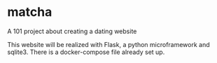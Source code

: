 # matcha
A 101 project about creating a dating website

This website will be realized with Flask, a python microframework and sqlite3.
There is a docker-compose file already set up.